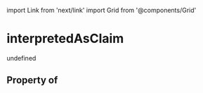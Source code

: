 import Link from 'next/link'
import Grid from '@components/Grid'

# interpretedAsClaim

undefined

## Property of




